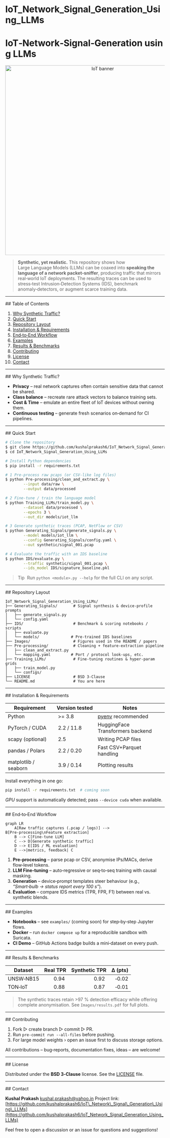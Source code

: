 # IoT_Network_Signal_Generation_Using_LLMs

# IoT‑Network‑Signal‑Generation using LLMs

<p align="center">
  <img src="Images/banner.png" alt="IoT banner" width="600"/>
</p>

> **Synthetic, yet realistic.** This repository shows how Large Language Models (LLMs) can be coaxed into **speaking the language of a network packet‑sniffer**, producing traffic that mirrors real‑world IoT deployments.  The resulting traces can be used to stress‑test Intrusion‑Detection Systems (IDS), benchmark anomaly‑detectors, or augment scarce training data.

---

\## Table of Contents

1. [Why Synthetic Traffic?](#why-synthetic-traffic)
2. [Quick Start](#quick-start)
3. [Repository Layout](#repository-layout)
4. [Installation & Requirements](#installation--requirements)
5. [End‑to‑End Workflow](#end-to-end-workflow)
6. [Examples](#examples)
7. [Results & Benchmarks](#results--benchmarks)
8. [Contributing](#contributing)
9. [License](#license)
10. [Contact](#contact)

---

\## Why Synthetic Traffic?

* **Privacy** – real network captures often contain sensitive data that cannot be shared.
* **Class balance** – recreate rare attack vectors to balance training sets.
* **Cost & Time** – emulate an entire fleet of IoT devices without owning them.
* **Continuous testing** – generate fresh scenarios on‑demand for CI pipelines.

---

\## Quick Start

```bash
# Clone the repository
$ git clone https://github.com/kushalprakash6/IoT_Network_Signal_Generation_Using_LLMs.git
$ cd IoT_Network_Signal_Generation_Using_LLMs

# Install Python dependencies
$ pip install -r requirements.txt

# 1 Pre‑process raw pcaps (or CSV‑like log files)
$ python Pre-processing/clean_and_extract.py \
        --input data/raw \
        --output data/processed

# 2 Fine‑tune / train the language model
$ python Training_LLMs/train_model.py \
        --dataset data/processed \
        --epochs 3 \
        --out_dir models/iot_llm

# 3 Generate synthetic traces (PCAP, NetFlow or CSV)
$ python Generating_Signals/generate_signals.py \
        --model models/iot_llm \
        --config Generating_Signals/config.yaml \
        --out synthetic/signal_001.pcap

# 4 Evaluate the traffic with an IDS baseline
$ python IDS/evaluate.py \
        --traffic synthetic/signal_001.pcap \
        --ids_model IDS/signature_baseline.pkl
```

> Tip  Run `python <module>.py ‑‑help` for the full CLI on any script.

---

\## Repository Layout

```text
IoT_Network_Signal_Generation_Using_LLMs/
├── Generating_Signals/       # Signal synthesis & device‑profile prompts
│   ├── generate_signals.py
│   └── config.yaml
├── IDS/                      # Benchmark & scoring notebooks / scripts
│   ├── evaluate.py
│   └── models/              # Pre‑trained IDS baselines
├── Images/                   # Figures used in the README / papers
├── Pre-processing/           # Cleaning + feature‑extraction pipeline
│   ├── clean_and_extract.py
│   └── mapping.yaml         # Port / protocol look‑ups, etc.
├── Training_LLMs/            # Fine‑tuning routines & hyper‑param grids
│   ├── train_model.py
│   └── configs/
├── LICENSE                   # BSD 3‑Clause
└── README.md                 # You are here
```

---

\## Installation & Requirements

| Requirement          | Version tested | Notes                                               |
| -------------------- | -------------- | --------------------------------------------------- |
| Python               |  >= 3.8        | [pyenv](https://github.com/pyenv/pyenv) recommended |
| PyTorch / CUDA       |  2.2 / 11.8    | HuggingFace Transformers backend                    |
| scapy (optional)     |  2.5           | Writing PCAP files                                  |
| pandas / Polars      |  2.2 / 0.20    | Fast CSV+Parquet handling                           |
| matplotlib / seaborn |  3.9 / 0.14    | Plotting results                                    |

Install everything in one go:

```bash
pip install -r requirements.txt  # coming soon
```

*GPU* support is automatically detected; pass `--device cuda` when available.

---

\## End‑to‑End Workflow

```mermaid
graph LR
    A[Raw traffic captures (.pcap / logs)] --> B[Pre‑processing\nFeature extraction]
    B --> C[Fine‑tune LLM]
    C --> D[Generate synthetic traffic]
    D --> E[IDS / ML evaluation]
    E -->|metrics, feedback| C
```

1. **Pre‑processing** – parse pcap or CSV, anonymise IPs/MACs, derive flow‑level tokens.
2. **LLM Fine‑tuning** – auto‑regressive or seq‑to‑seq training with causal masking.
3. **Generation** – device‑prompt templates steer behaviour (e.g., *“Smart‑bulb → status report every 100 s”*).
4. **Evaluation** – compare IDS metrics (TPR, FPR, F1) between real vs. synthetic blends.

---

\## Examples

* **Notebooks** – see `examples/` (coming soon) for step‑by‑step Jupyter flows.
* **Docker** – run `docker compose up` for a reproducible sandbox with Suricata.
* **CI Demo** – GitHub Actions badge builds a mini‑dataset on every push.

---

\## Results & Benchmarks

| Dataset   | Real TPR | Synthetic TPR | Δ (pts) |
| --------- | -------: | ------------: | ------: |
| UNSW‑NB15 |    0.94  |         0.92  |   ‑0.02 |
| TON‑IoT   |    0.88  |         0.87  |   ‑0.01 |

> The synthetic traces retain >97 % detection efficacy while offering complete anonymisation.  See `Images/results.pdf` for full plots.

---

\## Contributing

1. Fork ▷ create branch ▷ commit ▷ PR.
2. Run `pre-commit run --all-files` before pushing.
3. For large model weights › open an issue first to discuss storage options.

All contributions – bug‑reports, documentation fixes, ideas – are welcome! 

---

\## License

Distributed under the **BSD 3‑Clause** license.  See the [LICENSE](LICENSE) file.

---

\## Contact

**Kushal Prakash**
[kushal.prakash@yahoo.in](mailto:kushal.prakash@yahoo.in)
Project link: [https://github.com/kushalprakash6/IoT\_Network\_Signal\_Generation\_Using\_LLMs](https://github.com/kushalprakash6/IoT_Network_Signal_Generation_Using_LLMs)

Feel free to open a discussion or an issue for questions and suggestions!
